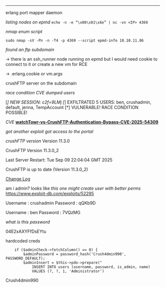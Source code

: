 ___


erlang port mapper daemon

*listing nodes on epmd*
`echo -n -e “\x00\x01\x6e” | nc -vn <IP> 4369`


*nmap enum script*
```
sudo nmap -sV -Pn -n -T4 -p 4369 --script epmd-info 10.10.11.86
```


*found an ftp subdomain*


-> there is an ssh_runner node running on epmd but I would need cookie to connect to it or create a new vm for RCE

-> .erlang.cookie or vm.args


crushFTP server on the subdomain



*race condition CVE dumped users*

[*] NEW SESSION: c2f=9LMj
[*] EXFILTRATED 5 USERS: ben, crushadmin, default, jenna, TempAccount
[*] VULNERABLE! RACE CONDITION POSSIBLE!


*CVE*
**[watchTowr-vs-CrushFTP-Authentication-Bypass-CVE-2025-54309](https://github.com/watchtowrlabs/watchTowr-vs-CrushFTP-Authentication-Bypass-CVE-2025-54309)**


*got another exploit got access to the portal*


*crushFTP version*
Version 11.3.0



CrushFTP Version 11.3.0_2

Last Server Restart: Tue Sep 09 22:04:04 GMT 2025

CrushFTP is up to date (Version 11.3.0_2)

[Change Log](https://www.crushftp.com/version11_build.html)



am i admin? looks like
*this one might create user with better perms*
https://www.exploit-db.com/exploits/52295




Username : crushadmin Password : qQKb9D


Username : ben
 Password : 7VQzMG



*what is this password*

04E2xAXYFfDsEYtu



hardcoded creds

        if ($adminCheck->fetchColumn() == 0) {
            $adminPassword = password_hash('Crush4dmin990', PASSWORD_DEFAULT);
            $adminInsert = $this->pdo->prepare("
                INSERT INTO users (username, password, is_admin, name) 
                VALUES (?, ?, 1, 'Administrator')



Crush4dmin990






















